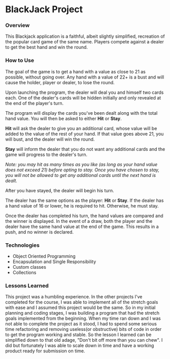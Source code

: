 # BlackJack Project

### Overview

This Blackjack application is a faithful, albeit slightly simplified, recreation of the popular card game of the same name.  Players compete against a dealer to get the best hand and win the round.

### How to Use

The goal of the game is to get a hand with a value as close to 21 as possible, without going over.  Any hand with a value of 22+ is a bust and will cause the holder, player or dealer, to lose the round.

Upon launching the program, the dealer will deal you and himself two cards each.  One of the dealer's cards will be hidden initially and only revealed at the end of the player's turn.  

The program will display the cards you've been dealt along with the total hand value.  You will then be asked to either **Hit** or **Stay**.

**Hit** will ask the dealer to give you an additional card, whose value will be added to the value of the rest of your hand.  If that value goes above 21, you will bust, and the dealer will win the round.

**Stay** will inform the dealer that you do not want any additional cards and the game will progress to the dealer's turn.

*Note: you may hit as many times as you like (as long as your hand value does not exceed 21) before opting to stay.  Once you have chosen to stay, you will not be allowed to get any additional cards until the next hand is dealt.*

After you have stayed, the dealer will begin his turn.

The dealer has the same options as the player: **Hit** or **Stay**.
If the dealer has a hand value of 16 or lower, he is required to hit.  Otherwise, he must stay.  

Once the dealer has completed his turn, the hand values are compared and the winner is displayed.  In the event of a draw, both the player and the dealer have the same hand value at the end of the game.  This results in a push, and no winner is declared.


### Technologies

* Object Oriented Programming
* Encapsulation and Single Responsibility
* Custom classes
* Collections

### Lessons Learned

This project was a humbling experience.  In the other projects I've completed for the course, I was able to implement all of the stretch goals with ease and I assumed this project would be the same.  So in my initial planning and coding stages, I was building a program that had the stretch goals implemented from the beginning.  When my time ran down and I was not able to complete the project as it stood, I had to spend some serious time refactoring and removing useless(or obstructive) bits of code in order to get the program working and stable.  So the lesson I learned can be simplified down to that old adage, "Don't bit off more than you can chew".  I did but fortunately I was able to scale down in time and have a working product ready for submission on time.